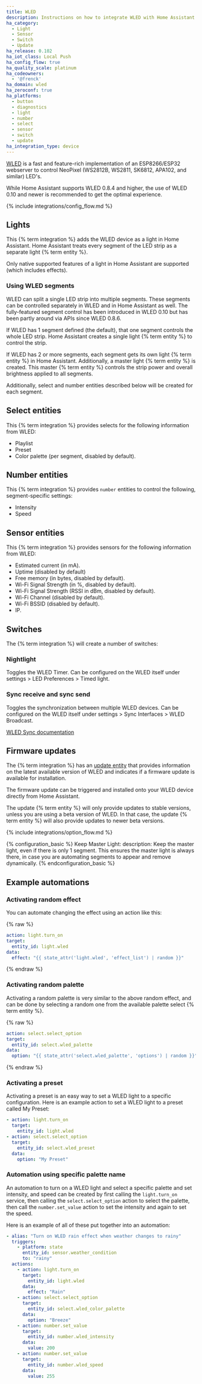```yaml
---
title: WLED
description: Instructions on how to integrate WLED with Home Assistant.
ha_category:
  - Light
  - Sensor
  - Switch
  - Update
ha_release: 0.102
ha_iot_class: Local Push
ha_config_flow: true
ha_quality_scale: platinum
ha_codeowners:
  - '@frenck'
ha_domain: wled
ha_zeroconf: true
ha_platforms:
  - button
  - diagnostics
  - light
  - number
  - select
  - sensor
  - switch
  - update
ha_integration_type: device
---
```


[WLED](https://kno.wled.ge) is a fast and feature-rich
implementation of an ESP8266/ESP32 webserver to control
NeoPixel (WS2812B, WS2811, SK6812, APA102, and similar) LED's.

While Home Assistant supports WLED 0.8.4 and higher, the use of WLED 0.10 and
newer is recommended to get the optimal experience.

{% include integrations/config_flow.md %}

## Lights

This {% term integration %} adds the WLED device as a light in Home Assistant.
Home Assistant treats every segment of the LED strip as a separate light
{% term entity %}.

Only native supported features of a light in Home Assistant are supported
(which includes effects).

### Using WLED segments

WLED can split a single LED strip into multiple segments.
These segments can be controlled separately in WLED and in Home Assistant as
well. The fully-featured segment control has been introduced in WLED 0.10
but has been partly around via APIs since WLED 0.8.6.

If WLED has 1 segment defined (the default), that one segment controls the whole
LED strip. Home Assistant creates a single light {% term entity %} to control the
strip.

If WLED has 2 or more segments, each segment gets its own light {% term entity %} in
Home Assistant. Additionally, a master light {% term entity %} is created. This master
{% term entity %} controls the strip power and overall brightness applied to all segments.

Additionally, select and number entities described below will be created for each segment.

## Select entities

This {% term integration %} provides selects for the following information from WLED:

- Playlist
- Preset
- Color palette (per segment, disabled by default).

## Number entities

This {% term integration %} provides `number` entities to control the following, segment-specific settings:

- Intensity
- Speed

## Sensor entities

This {% term integration %} provides sensors for the following information from WLED:

- Estimated current (in mA).
- Uptime (disabled by default)
- Free memory (in bytes, disabled by default).
- Wi-Fi Signal Strength (in %, disabled by default).
- Wi-Fi Signal Strength (RSSI in dBm, disabled by default).
- Wi-Fi Channel (disabled by default).
- Wi-Fi BSSID (disabled by default).
- IP.

## Switches

The {% term integration %} will create a number of switches:

### Nightlight

Toggles the WLED Timer.
Can be configured on the WLED itself under settings > LED Preferences > Timed light.

### Sync receive and sync send

Toggles the synchronization between multiple WLED devices.
Can be configured on the WLED itself under settings > Sync Interfaces > WLED Broadcast.

[WLED Sync documentation](https://kno.wled.ge/interfaces/udp-realtime/)

## Firmware updates

The {% term integration %} has an [update entity](/integrations/update/) that provides
information on the latest available version of WLED and indicates if a
firmware update is available for installation.

The firmware update can be triggered and installed onto your WLED device
directly from Home Assistant.

The update {% term entity %} will only provide updates to stable versions, unless you are
using a beta version of WLED. In that case, the update {% term entity %} will also provide
updates to newer beta versions.

{% include integrations/option_flow.md %}

{% configuration_basic %}
Keep Master Light:
  description: Keep the master light, even if there is only 1 segment. This ensures the master light is always there, in case you are automating segments to appear and remove dynamically.
{% endconfiguration_basic %}

## Example automations

### Activating random effect

You can automate changing the effect using an action like this:

{% raw %}

```yaml
action: light.turn_on
target:
  entity_id: light.wled
data:
  effect: "{{ state_attr('light.wled', 'effect_list') | random }}"
```

{% endraw %}

### Activating random palette

Activating a random palette is very similar to the above random effect,
and can be done by selecting a random one from the available palette select
{% term entity %}.

{% raw %}

```yaml
action: select.select_option
target:
  entity_id: select.wled_palette
data:
  option: "{{ state_attr('select.wled_palette', 'options') | random }}"
```

{% endraw %}

### Activating a preset

Activating a preset is an easy way to set a WLED light to a specific
configuration. Here is an example action to set a WLED light 
to a preset called My Preset:

```yaml
- action: light.turn_on
  target:
    entity_id: light.wled
- action: select.select_option
  target:
    entity_id: select.wled_preset
  data:
    option: "My Preset"
```

### Automation using specific palette name

An automation to turn on a WLED light and select a specific palette and
set intensity, and speed can be created by first calling the `light.turn_on`
service, then calling the `select.select_option` action to select the
palette, then call the `number.set_value` action to set the intensity
and again to set the speed. 

Here is an example of all of these put together into an automation:

```yaml
- alias: "Turn on WLED rain effect when weather changes to rainy"
  triggers:
    - platform: state
      entity_id: sensor.weather_condition
      to: "rainy"
  actions:
    - action: light.turn_on
      target:
        entity_id: light.wled
      data:
        effect: "Rain"
    - action: select.select_option
      target:
        entity_id: select.wled_color_palette
      data:
        option: "Breeze"
    - action: number.set_value
      target:
        entity_id: number.wled_intensity
      data:
        value: 200
    - action: number.set_value
      target:
        entity_id: number.wled_speed
      data:
        value: 255
```

